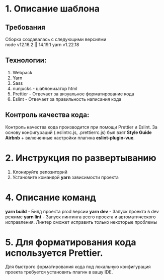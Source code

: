 # 1. Описание шаблона
## Требования
Сборка создавалась с следующими версиями  
node v12.16.2 || 14.19.1
yarn v1.22.18 

## Технологии:
1. Webpack  
2. Yarn
3. Sass
4. nunjucks - шаблонизатор html
5. Prettier - Отвечает за визуальное форматирование кода
6. Eslint - Отвечает за правильность написания кода

## Контроль качества кода:
Контроль качества кода производится при помощи Prettier и Eslint.
За основу конфигураций (.eslintrc.js, .prettierrc.js) был взят **Style Guide Airbnb** + включенные настройки плагина **eslint-plugin-vue**.

# 2. Инструкция по развертыванию
1. Клонируйте репозиторий  
2. Установите командой **yarn** зависимости проекта

# 4. Описание команд
**yarn build** - Билд проекта prod версии
**yarn dev** - Запуск проекта в dev режиме
**yarn lint** - Запуск линтинга всего проекта и автоматического исправления. Линтер сможет исправить только некоторые проблемы

# 5. Для форматирования кода используется Prettier.
Для быстрого форматирования кода под локальную конфигурация проекта требуется установить плагин в вашу IDE.